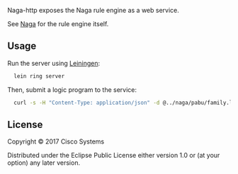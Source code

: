 Naga-http exposes the Naga rule engine as a web service.

See [Naga](https://github.com/threatgrid/naga) for the rule engine itself.

## Usage

Run the server using [Leiningen](http://leiningen.org):

```bash
  lein ring server
```

Then, submit a logic program to the service:

```bash
  curl -s -H "Content-Type: application/json" -d @../naga/pabu/family.lg http://localhost:3000/eval/pabu | jq .
```

## License

Copyright © 2017 Cisco Systems

Distributed under the Eclipse Public License either version 1.0 or (at
your option) any later version.

